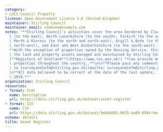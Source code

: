 ```yaml
---
category:
- LGCS Council Property
license: Open Government Licence 3.0 (United Kingdom)
maintainer: Stirling Council
maintainer_email: someone@example.com
notes: "**Stirling Council's activities cover the area bordered by Clackmannanshire\
  \ (to the east), North Lanarkshire (to the south), Falkirk (to the south-east),\
  \ Perth & Kinross (to the north and north-east), Argyll & Bute (to the north and\
  \ north-west), and East and West Dunbartonshire (to the south-west).**     \n\n\
  **With the exception of properties owned by the Housing Service, this dataset details\
  \ the land and property assets managed and maintained by Stirling Council.**\n\n\
  [**Registers of Scotland**](https://www.ros.gov.uk/) **can provide details on individual\
  \ properties throughout the country..**\n\n**Please pass any comments or queries\
  \ to [surveyandinfo@stirling.gov.uk](mailto: surveyandinfo@stirling.gov.uk).**\n\
  \n**All data believed to be correct at the date of the last update, 12th February,\
  \ 2019.**"
organization: Stirling Council
resources:
- format: html
  name: Description
  url: https://data.stirling.gov.uk/dataset/asset-register
- format: CSV
  name: CSV
  url: https://data.stirling.gov.uk/dataset/5eb94d01-0635-4a89-8504-9ec04f600cb8/resource/81650170-e849-4d5c-94f8-d67b8adccd53/download/20190313-land-and-property-asset-register-12.02.2019.csv
schema: default
title: Asset Register
---
```

